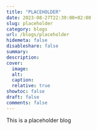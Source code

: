 ```yaml
---
title: "PLACEHOLDER"
date: 2023-08-27T22:39:00+02:00
slug: placeholder
category: blogs
url: /blogs/placeholder
hidemeta: false
disableshare: false
summary:
description:
cover:
  image:
  alt:
  caption:
  relative: true
showtoc: false
draft: false
comments: false
---
```


This is a placeholder blog
